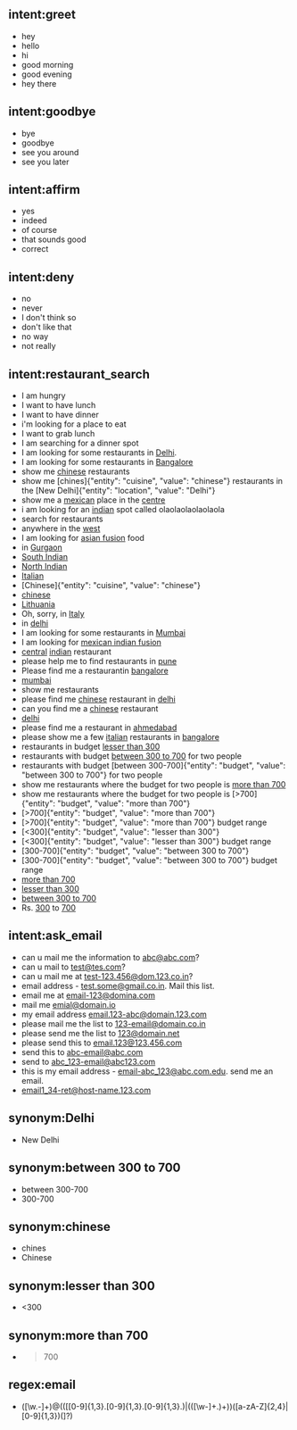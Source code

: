 ## intent:greet
- hey
- hello
- hi
- good morning
- good evening
- hey there

## intent:goodbye
- bye
- goodbye
- see you around
- see you later

## intent:affirm
- yes
- indeed
- of course
- that sounds good
- correct

## intent:deny
- no
- never
- I don't think so
- don't like that
- no way
- not really

## intent:restaurant_search
- I am hungry
- I want to have lunch
- I want to have dinner
- i'm looking for a place to eat
- I want to grab lunch
- I am searching for a dinner spot
- I am looking for some restaurants in [Delhi](location).
- I am looking for some restaurants in [Bangalore](location)
- show me [chinese](cuisine) restaurants
- show me [chines]{"entity": "cuisine", "value": "chinese"} restaurants in the [New Delhi]{"entity": "location", "value": "Delhi"}
- show me a [mexican](cuisine) place in the [centre](location)
- i am looking for an [indian](cuisine) spot called olaolaolaolaolaola
- search for restaurants
- anywhere in the [west](location)
- I am looking for [asian fusion](cuisine) food
- in [Gurgaon](location)
- [South Indian](cuisine)
- [North Indian](cuisine)
- [Italian](cuisine)
- [Chinese]{"entity": "cuisine", "value": "chinese"}
- [chinese](cuisine)
- [Lithuania](location)
- Oh, sorry, in [Italy](location)
- in [delhi](location)
- I am looking for some restaurants in [Mumbai](location)
- I am looking for [mexican indian fusion](cuisine)
- [central](location) [indian](cuisine) restaurant
- please help me to find restaurants in [pune](location)
- Please find me a restaurantin [bangalore](location)
- [mumbai](location)
- show me restaurants
- please find me [chinese](cuisine) restaurant in [delhi](location)
- can you find me a [chinese](cuisine) restaurant
- [delhi](location)
- please find me a restaurant in [ahmedabad](location)
- please show me a few [italian](cuisine) restaurants in [bangalore](location)
- restaurants in budget [lesser than 300](budget)
- restaurants with budget [between 300 to 700](budget) for two people
- restaurants with budget [between 300-700]{"entity": "budget", "value": "between 300 to 700"} for two people
- show me restaurants where the budget for two people is [more than 700](budget)
- show me restaurants where the budget for two people is [>700]{"entity": "budget", "value": "more than 700"}
- [>700]{"entity": "budget", "value": "more than 700"}
- [>700]{"entity": "budget", "value": "more than 700"} budget range
- [<300]{"entity": "budget", "value": "lesser than 300"}
- [<300]{"entity": "budget", "value": "lesser than 300"} budget range
- [300-700]{"entity": "budget", "value": "between 300 to 700"}
- [300-700]{"entity": "budget", "value": "between 300 to 700"} budget range
- [more than 700](budget)
- [lesser than 300](budget)
- [between 300 to 700](budget)
- Rs. [300](email) to [700](email)

## intent:ask_email
- can u mail me the information to [abc@abc.com](email)?
- can u mail to [test@tes.com](email)?
- can u mail me at [test-123.456@dom.123.co.in](email)?
- email address - [test.some@gmail.co.in](email). Mail this list.
- email me at [email-123@domina.com](email)
- mail me [emial@domain.io](email)
- my email address [email.123-abc@domain.123.com](email)
- please mail me the list to [123-email@domain.co.in](email)
- please send me the list to [123@domain.net](email)
- please send this to [email.123@123.456.com](email)
- send this to [abc-email@abc.com](email)
- send to [abc_123-email@abc123.com](email)
- this is my email address - [email-abc_123@abc.com.edu](email). send me an email.
- [email1_34-ret@host-name.123.com](email)

## synonym:Delhi
- New Delhi

## synonym:between 300 to 700
- between 300-700
- 300-700

## synonym:chinese
- chines
- Chinese

## synonym:lesser than 300
- <300

## synonym:more than 700
- >700

## regex:email
- ([\w\.-]+)@((\[[0-9]{1,3}\.[0-9]{1,3}\.[0-9]{1,3}\.)|(([\w-]+\.)+))([a-zA-Z]{2,4}|[0-9]{1,3})(\]?)
